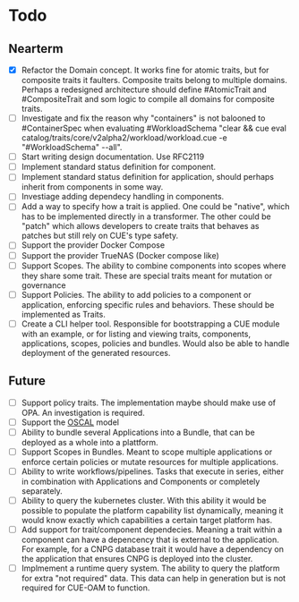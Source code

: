# Todo

## Nearterm

- [x] Refactor the Domain concept. It works fine for atomic traits, but for composite traits it faulters. Composite traits belong to multiple domains. Perhaps a redesigned architecture should define #AtomicTrait and #CompositeTrait and som logic to compile all domains for composite traits.
- [ ] Investigate and fix the reason why "containers" is not balooned to #ContainerSpec when evaluating #WorkloadSchema "clear && cue eval catalog/traits/core/v2alpha2/workload/workload.cue -e "#WorkloadSchema" --all".
- [ ] Start writing design documentation. Use RFC2119
- [ ] Implement standard status definition for component.
- [ ] Implement standard status definition for application, should perhaps inherit from components in some way.
- [ ] Investiage adding dependecy handling in components.
- [ ] Add a way to specify how a trait is applied. One could be "native", which has to be implemented directly in a transformer. The other could be "patch" which allows developers to create traits that behaves as patches but still rely on CUE's type safety.
- [ ] Support the provider Docker Compose
- [ ] Support the provider TrueNAS (Docker compose like)
- [ ] Support Scopes. The ability to combine components into scopes where they share some trait. These are special traits meant for mutation or governance
- [ ] Support Policies. The ability to add policies to a component or application, enforcing specific rules and behaviors. These should be implemented as Traits.
- [ ] Create a CLI helper tool. Responsible for bootstrapping a CUE module with an example, or for listing and viewing traits, components, applications, scopes, policies and bundles. Would also be able to handle deployment of the generated resources.

## Future

- [ ] Support policy traits. The implementation maybe should make use of OPA. An investigation is required.
- [ ] Support the [OSCAL](https://pages.nist.gov/OSCAL/) model
- [ ] Ability to bundle several Applications into a Bundle, that can be deployed as a whole into a plattform.
- [ ] Support Scopes in Bundles. Meant to scope multiple applications or enforce certain policies or mutate resources for multiple applications.
- [ ] Ability to write workflows/pipelines. Tasks that execute in series, either in combination with Applications and Components or completely separately.
- [ ] Ability to query the kubernetes cluster. With this ability it would be possible to populate the platform capability list dynamically, meaning it would know exactly which capabilities a certain target platform has.
- [ ] Add support for trait/component dependecies. Meaning a trait within a component can have a depencency that is external to the application. For example, for a CNPG database trait it would have a dependency on the application that ensures CNPG is deployed into the cluster.
- [ ] Implmement a runtime query system. The ability to query the platform for extra "not required" data. This data can help in generation but is not required for CUE-OAM to function.
